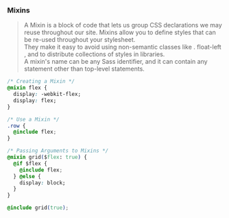 ### Mixins
> A Mixin is a block of code that lets us group CSS declarations we may reuse throughout our site.
Mixins allow you to define styles that can be re-used throughout your stylesheet.    
They make it easy to avoid using non-semantic classes like . float-left , and to distribute collections of styles in libraries.   
A mixin's name can be any Sass identifier, and it can contain any statement other than top-level statements.
```css
/* Creating a Mixin */
@mixin flex {
  display: -webkit-flex;
  display: flex;
}

/* Use a Mixin */
.row {
  @include flex;
}
```

```css
/* Passing Arguments to Mixins */
@mixin grid($flex: true) {
  @if $flex {
    @include flex;
  } @else {
    display: block;
  }
}

@include grid(true);
```